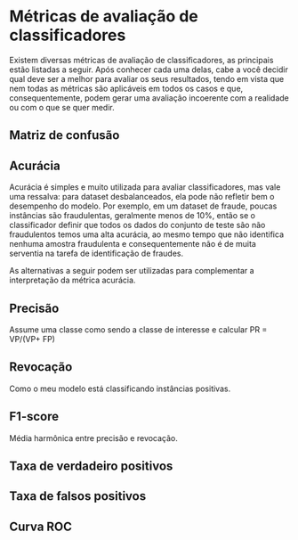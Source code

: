 # Métricas de avaliação de classificadores

Existem diversas métricas de avaliação de classificadores, as principais estão listadas a seguir. Após conhecer cada uma delas, cabe a você decidir qual deve ser a melhor para avaliar os seus resultados, tendo em vista que nem todas as métricas são aplicáveis em todos os casos e que, consequentemente, podem gerar uma avaliação incoerente com a realidade ou com o que se quer medir.

## Matriz de confusão

## Acurácia
Acurácia é simples e muito utilizada para avaliar classificadores, mas vale uma ressalva: para dataset desbalanceados, ela pode não refletir bem o desempenho do modelo. Por exemplo, em um dataset de fraude, poucas instâncias são fraudulentas, geralmente menos de 10%, então se o classificador definir que todos os dados do conjunto de teste são não fraudulentos temos uma alta acurácia, ao mesmo tempo que não identifica nenhuma amostra fraudulenta e consequentemente não é de muita serventia na tarefa de identificação de fraudes. 

As alternativas a seguir podem ser utilizadas para complementar a interpretação da métrica acurácia.

## Precisão
Assume uma classe como sendo a classe de interesse e calcular PR = VP/(VP+ FP)

## Revocação
Como o meu modelo está classificando instâncias positivas.

## F1-score
Média harmônica entre precisão e revocação.

## Taxa de verdadeiro positivos

## Taxa de falsos positivos

## Curva ROC
